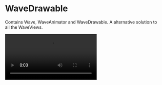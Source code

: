 # WaveDrawable
Contains Wave, WaveAnimator and WaveDrawable. A alternative solution to all the WaveViews.

![Screenshot](/screenshots/WaveDrawableRecord.webm)
